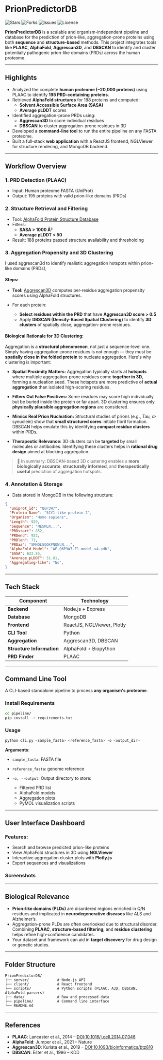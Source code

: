 
# PrionPredictorDB
![Stars](https://img.shields.io/github/stars/hydraharish123/PrionPredictorDB?style=social)
![Forks](https://img.shields.io/github/forks/hydraharish123/PrionPredictorDB?style=social)
![Issues](https://img.shields.io/github/issues/hydraharish123/PrionPredictorDB)
![License](https://img.shields.io/github/license/hydraharish123/PrionPredictorDB)

**PrionPredictorDB** is a scalable and organism-independent pipeline and database for the prediction of prion-like, aggregation-prone proteins using both **sequence** and **structure-based** methods. This project integrates tools like **PLAAC**, **AlphaFold**, **Aggrescan3D**, and **DBSCAN** to identify and cluster potentially pathogenic prion-like domains (PRDs) across the human proteome.

---

## Highlights

- Analyzed the complete **human proteome (~20,000 proteins)** using PLAAC to identify **195 PRD-containing proteins**.
- Retrieved **AlphaFold structures** for 188 proteins and computed:
  - **Solvent Accessible Surface Area (SASA)**
  - **Average pLDDT** scores
- Identified aggregation-prone PRDs using:
  - **Aggrescan3D** to score individual residues
  - **DBSCAN** to cluster aggregation-prone residues in 3D
- Developed a **command-line tool** to run the entire pipeline on any FASTA proteome.
- Built a full-stack **web application** with a ReactJS frontend, NGLViewer for structure rendering, and MongoDB backend.

---

## Workflow Overview

### 1. **PRD Detection (PLAAC)**
- Input: Human proteome FASTA (UniProt)
- Output: 195 proteins with valid prion-like domains (PRDs)

### 2. **Structure Retrieval and Filtering**
- Tool: [AlphaFold Protein Structure Database](https://alphafold.ebi.ac.uk/)
- Filters:
  - **SASA > 1000 Å²**
  - **Average pLDDT < 50**
- Result: 188 proteins passed structure availability and thresholding

### 3. Aggregation Propensity and 3D Clustering

I used aggrescan3d to identify realistic aggregation hotspots within prion-like domains (PRDs),

#### Steps:

* **Tool:** [Aggrescan3D](http://biocomp.chem.uw.edu.pl/A3D/) computes per-residue aggregation propensity scores using AlphaFold structures.
* For each protein:

  * **Select residues within the PRD** that have **Aggrescan3D score > 0.5**
  * Apply **DBSCAN (Density-Based Spatial Clustering)** to identify **3D clusters** of spatially close, aggregation-prone residues.

#### Biological Rationale for 3D Clustering:

Aggregation is a **structural phenomenon**, not just a sequence-level one. Simply having aggregation-prone residues is not enough — they must be **spatially close in the folded protein** to nucleate aggregation. Here's why clustering is important:

* **Spatial Proximity Matters:**
  Aggregation typically starts at **hotspots** where multiple aggregation-prone residues come **together in 3D**, forming a nucleation seed. These hotspots are more predictive of **actual aggregation** than isolated high-scoring residues.

* **Filters Out False Positives:**
  Some residues may score high individually but be buried inside the protein or far apart. 3D clustering ensures only **physically plausible aggregation regions** are considered.

* **Mimics Real Prion Nucleation:**
  Structural studies of prions (e.g., Tau, α-synuclein) show that **small structured cores** initiate fibril formation. DBSCAN helps emulate this by identifying **compact residue clusters** within PRDs.

* **Therapeutic Relevance:**
  3D clusters can be **targeted** by small molecules or antibodies. Identifying these clusters helps in **rational drug design** aimed at blocking aggregation.

> 📌 In summary: DBSCAN-based 3D clustering enables a **more biologically accurate**, **structurally informed**, and **therapeutically useful** prediction of aggregation hotspots.



### 4. **Annotation & Storage**
- Data stored in MongoDB in the following structure:

```json
{
  "uniprot_id": "Q6P3W7",
  "Protein Name": "SCY1-like protein 2",
  "Organism": "Homo sapiens",
  "Length": 929,
  "Sequence": "MESMLN...",
  "PRDstart": 852,
  "PRDend": 922,
  "PRDlen": 71,
  "PRDaa": "SMNQLSQQKPNQWLN...",
  "AlphaFold Model": "AF-Q6P3W7-F1-model_v4.pdb",
  "SASA": 622.85,
  "Average_pLDDT": 31.81,
  "Aggregating-like": "No",
}
````

---

## Tech Stack

| Component       | Technology                 |
| --------------- | -------------------------- |
| **Backend**     | Node.js + Express          |
| **Database**    | MongoDB                    |
| **Frontend**    | ReactJS, NGLViewer, Plotly |
| **CLI Tool**    | Python                     |
| **Aggregation** | Aggrescan3D, DBSCAN        |
| **Structure Information**   | AlphaFold + Biopython      |
| **PRD Finder**  | PLAAC                      |

---

## Command Line Tool

A CLI-based standalone pipeline to process **any organism's proteome**.

### Install Requirements

```bash
cd pipeline/
pip install -r requirements.txt
```

### Usage

```bash
python cli.py <sample_fasta> <reference_fasta> -o <output_dir>
```

**Arguments:**

* `sample_fasta`: FASTA file 
* `reference_fasta`: genome reference 
* `-o, --output`: Output directory to store:

  * Filtered PRD list
  * AlphaFold models
  * Aggregation plots
  * PyMOL visualization scripts

---

## User Interface Dashboard

### Features:

* Search and browse predicted prion-like proteins
* View AlphaFold structures in 3D using **NGLViewer**
* Interactive aggregation cluster plots with **Plotly.js**
* Export sequences and visualizations

### Screenshots



---

## Biological Relevance

* **Prion-like domains (PLDs)** are disordered regions enriched in Q/N residues and implicated in **neurodegenerative diseases** like ALS and Alzheimer’s.
* Aggregation-prone PLDs are often overlooked due to structural disorder. Combining **PLAAC**, **structure-based filtering**, and **residue clustering** helps refine high-confidence candidates.
* Your dataset and framework can aid in **target discovery** for drug design or genetic studies.

---

## Folder Structure

```
PrionPredictorDB/
├── server/             # Node.js API
├── client/             # React frontend
├── scripts/            # Python scripts (PLAAC, A3D, DBSCAN, AlphaFold parsers)
├── data/               # Raw and processed data
├── pipeline/           # Command line interface
└── README.md
```

---

## References

* **PLAAC**: Lancaster et al., 2014 – [DOI:10.1016/j.cell.2014.07.046](https://doi.org/10.1016/j.cell.2014.07.046)
* **AlphaFold**: Jumper et al., 2021 – Nature
* **Aggrescan3D**: Kuriata et al., 2019 – [DOI:10.1093/bioinformatics/btz810](https://doi.org/10.1093/bioinformatics/btz810)
* **DBSCAN**: Ester et al., 1996 – KDD


